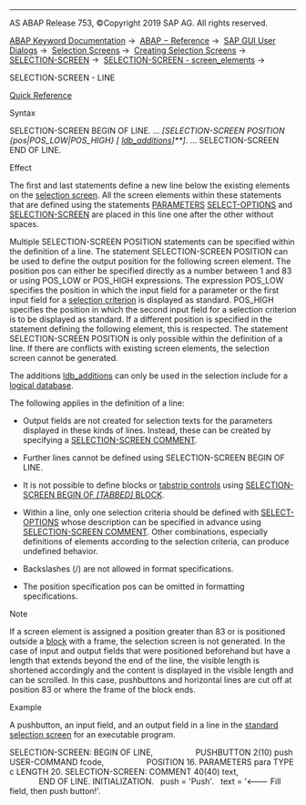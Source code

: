   

* * *

AS ABAP Release 753, ©Copyright 2019 SAP AG. All rights reserved.

[ABAP Keyword Documentation](javascript:call_link\('abenabap.htm'\)) →  [ABAP − Reference](javascript:call_link\('abenabap_reference.htm'\)) →  [SAP GUI User Dialogs](javascript:call_link\('abenabap_screens.htm'\)) →  [Selection Screens](javascript:call_link\('abenselection_screen.htm'\)) →  [Creating Selection Screens](javascript:call_link\('abenselection_screen_create.htm'\)) →  [SELECTION-SCREEN](javascript:call_link\('abapselection-screen.htm'\)) →  [SELECTION-SCREEN - screen\_elements](javascript:call_link\('abapselection-screen_layout.htm'\)) → 

SELECTION-SCREEN - LINE

[Quick Reference](javascript:call_link\('abapselection-screen_bol_shortref.htm'\))

Syntax

SELECTION-SCREEN BEGIN OF LINE.
...
*\[*SELECTION-SCREEN POSITION *{*pos*|*POS\_LOW*|*POS\_HIGH*}* *\[* [ldb\_additions](javascript:call_link\('abapselection-screen_ldb_additions.htm'\))*\]**\]*.
...
SELECTION-SCREEN END OF LINE.

Effect

The first and last statements define a new line below the existing elements on the [selection screen](javascript:call_link\('abenselection_screen_glosry.htm'\) "Glossary Entry"). All the screen elements within these statements that are defined using the statements [PARAMETERS](javascript:call_link\('abapparameters.htm'\)) [SELECT-OPTIONS](javascript:call_link\('abapselect-options.htm'\)) and [SELECTION-SCREEN](javascript:call_link\('abapselection-screen.htm'\)) are placed in this line one after the other without spaces.

Multiple SELECTION-SCREEN POSITION statements can be specified within the definition of a line. The statement SELECTION-SCREEN POSITION can be used to define the output position for the following screen element. The position pos can either be specified directly as a number between 1 and 83 or using POS\_LOW or POS\_HIGH expressions. The expression POS\_LOW specifies the position in which the input field for a parameter or the first input field for a [selection criterion](javascript:call_link\('abenselection_criterion_glosry.htm'\) "Glossary Entry") is displayed as standard. POS\_HIGH specifies the position in which the second input field for a selection criterion is to be displayed as standard. If a different position is specified in the statement defining the following element, this is respected. The statement SELECTION-SCREEN POSITION is only possible within the definition of a line. If there are conflicts with existing screen elements, the selection screen cannot be generated.

The additions [ldb\_additions](javascript:call_link\('abapselection-screen_ldb_additions.htm'\)) can only be used in the selection include for a [logical database](javascript:call_link\('abenlogical_data_base_glosry.htm'\) "Glossary Entry").

The following applies in the definition of a line:

-   Output fields are not created for selection texts for the parameters displayed in these kinds of lines. Instead, these can be created by specifying a [SELECTION-SCREEN COMMENT](javascript:call_link\('abapselection-screen_comment.htm'\)).
    
-   Further lines cannot be defined using SELECTION-SCREEN BEGIN OF LINE.
    
-   It is not possible to define blocks or [tabstrip controls](javascript:call_link\('abentabstrip_control_glosry.htm'\) "Glossary Entry") using [SELECTION-SCREEN BEGIN OF *\[*TABBED*\]* BLOCK](javascript:call_link\('abapselection-screen_tabbed.htm'\)).
    
-   Within a line, only one selection criteria should be defined with [SELECT-OPTIONS](javascript:call_link\('abapselect-options.htm'\)) whose description can be specified in advance using [SELECTION-SCREEN COMMENT](javascript:call_link\('abapselection-screen_comment.htm'\)). Other combinations, especially definitions of elements according to the selection criteria, can produce undefined behavior.
    
-   Backslashes (/) are not allowed in format specifications.
    
-   The position specification pos can be omitted in formatting specifications.
    

Note

If a screen element is assigned a position greater than 83 or is positioned outside a [block](javascript:call_link\('abapselection-screen_block.htm'\)) with a frame, the selection screen is not generated. In the case of input and output fields that were positioned beforehand but have a length that extends beyond the end of the line, the visible length is shortened accordingly and the content is displayed in the visible length and can be scrolled. In this case, pushbuttons and horizontal lines are cut off at position 83 or where the frame of the block ends.

Example

A pushbutton, an input field, and an output field in a line in the [standard selection screen](javascript:call_link\('abenstandard_selscreen_glosry.htm'\) "Glossary Entry") for an executable program.

SELECTION-SCREEN: BEGIN OF LINE,
                  PUSHBUTTON 2(10) push USER-COMMAND fcode,
                  POSITION 16.
PARAMETERS para TYPE c LENGTH 20.
SELECTION-SCREEN: COMMENT 40(40) text,
                  END OF LINE.
INITIALIZATION.
  push = 'Push'.
  text = '<--- Fill field, then push button!'.
